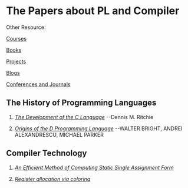 # The Papers about PL and Compiler

Other Resource:

[Courses](https://github.com/shining1984/PL-Compiler-Course-Collection/blob/master/Courses.md)

[Books](https://github.com/shining1984/PL-Compiler-Course-Collection/blob/master/Books.md)

[Projects](https://github.com/shining1984/PL-Compiler-Resource/blob/master/Projects.md)

[Blogs](https://github.com/shining1984/PL-Compiler-Resource/blob/master/Blogs.md)

[Conferences and Journals](https://github.com/shining1984/PL-Compiler-Resource/blob/master/Conferences_Journals.md)

## The History of Programming Languages

1. [*The Development of the C Language*](https://www.bell-labs.com/usr/dmr/www/chist.html) --Dennis M. Ritchie

2. [*Origins of the D Programming Language*](http://erdani.com/hopl2020-draft.pdf) --WALTER BRIGHT, ANDREI ALEXANDRESCU, MICHAEL PARKER

## Compiler Technology

1. [*An Efficient Method of Computing Static Single Assignment Form*](http://pages.cs.wisc.edu/~fischer/cs701.f08/ssa.pdf)

2. [*Register allocation via coloring*](https://dl.acm.org/doi/10.5555/2245737.2245881)